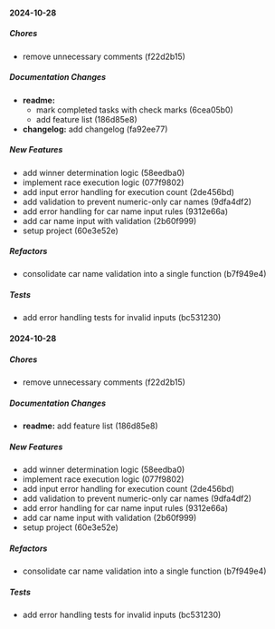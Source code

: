 #### 2024-10-28

##### Chores

*  remove unnecessary comments (f22d2b15)

##### Documentation Changes

* **readme:**
  *  mark completed tasks with check marks (6cea05b0)
  *  add feature list (186d85e8)
* **changelog:**  add changelog (fa92ee77)

##### New Features

*  add winner determination logic (58eedba0)
*  implement race execution logic (077f9802)
*  add input error handling for execution count (2de456bd)
*  add validation to prevent numeric-only car names (9dfa4df2)
*  add error handling for car name input rules (9312e66a)
*  add car name input with validation (2b60f999)
*  setup project (60e3e52e)

##### Refactors

*  consolidate car name validation into a single function (b7f949e4)

##### Tests

*  add error handling tests for invalid inputs (bc531230)

#### 2024-10-28

##### Chores

*  remove unnecessary comments (f22d2b15)

##### Documentation Changes

* **readme:**  add feature list (186d85e8)

##### New Features

*  add winner determination logic (58eedba0)
*  implement race execution logic (077f9802)
*  add input error handling for execution count (2de456bd)
*  add validation to prevent numeric-only car names (9dfa4df2)
*  add error handling for car name input rules (9312e66a)
*  add car name input with validation (2b60f999)
*  setup project (60e3e52e)

##### Refactors

*  consolidate car name validation into a single function (b7f949e4)

##### Tests

*  add error handling tests for invalid inputs (bc531230)

